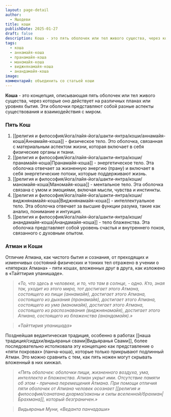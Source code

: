 ```yaml
---
layout: page-detail
author:
  - Яшодеви
title: коши
publishDate: 2025-01-27
draft: false
description: Коша - это пять оболочек или тел живого существа, через которые оно действует на различных планах или уровнях бытия. Эти оболочки представляют собой разные аспекты существования и взаимодействия с миром.
tags:
  - коша
  - аннамайя-коша
  - пранамайя-коша
  - маномайя-коша
  - виджнянамайя-коша
  - анандамайя-коша
image: 
комментарий: объединить со статьей коши
---
```

**Коша** - это концепция, описывающая пять оболочек или тел живого существа, через которые оно действует на различных планах или уровнях бытия. Эти оболочки представляют собой разные аспекты существования и взаимодействия с миром.

### Пять Кош

1. [[религия и философия/йога/лайя-йога/шакти-янтра/коши/аннамайя-коша|Аннамайя-коша]] - физическое тело. Это оболочка, связанная с материальным аспектом жизни, которая включает в себя физические органы и ткани.
2. [[религия и философия/йога/лайя-йога/шакти-янтра/коши/пранамайя-коша|Пранамайя-коша]] - энергетическое тело. Эта оболочка отвечает за жизненную энергию (прану) и включает в себя энергетические потоки, которые поддерживают жизнь.
3. [[религия и философия/йога/лайя-йога/шакти-янтра/коши/маномайя-коша|Маномайя-коша]] - ментальное тело. Эта оболочка связана с умом и эмоциями, включая мысли, чувства и инстинкты.
4. [[религия и философия/йога/лайя-йога/шакти-янтра/коши/виджнянамайя-коша|Виджнянамайя-коша]] - интеллектуальное тело. Эта оболочка отвечает за высшие функции разума, такие как анализ, понимание и интуиция.
5. [[религия и философия/йога/лайя-йога/шакти-янтра/коши/анандамайя-коша|Анандамайя-коша]] - тело блаженства. Эта оболочка представляет собой уровень счастья и внутреннего покоя, связанного с духовным опытом.

### Атман и Коши

Отличие Атмана, как чистого бытия и сознания, от преходящих и изменчивых состояний физических и тонких тел отражено в учении о «пятерках Атмана» - пяти кошах, вложенных друг в друга, как изложено в «Тайттирия упанишаде».

>*«То, что здесь в человеке, и то, что там в солнце, - одно. Кто, зная так, уходит из этого мира, тот достигает этого Атмана, состоящего из пищи (аннамайя), достигает этого Атмана, состоящего из дыхания (пранамайя), достигает этого Атмана, состоящего из ума (маномайя), достигает этого Атмана, состоящего из распознавания (виджнянамайя), достигает этого Атмана, состоящего из блаженства (анандамайя).»*

>*«Тайттирия упанишада»*

Позднейшая ведантическая традиция, особенно в работах [[наша традиция/сиддхи/видьяранья свами|Видьяранья Свами]], более последовательно истолковала эту концепцию как представление о «пяти покровах» (панча-коша), которые только прикрывают подлинный Атман. Это можно сравнить с тем, как пять ножен могут скрывать вложенный в них кинжал.

>*«Пять оболочек: оболочки пищи, жизненного воздуха, ума, интеллекта и блаженства. Атман укрыт ими. Отсутствие памяти об этом - причина перемещения Атмана. При помощи отличия пяти оболочек от Атмана человек осознает [[религия и философия/санатана дхарма/законы и силы вселенной/брахман|Брахмана]], который безграничен.»*

>*Видьяранья Муни, «Веданта панчадаши»*

